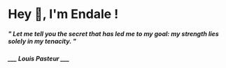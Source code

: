 <h1 title="head"> Hey 👋, I'm Endale !</h1>

**<h5><i>" Let me tell you the secret that has led me to my goal: my strength lies solely in my tenacity. "</i></h5>**

*<b>___ Louis Pasteur ___</b>*

